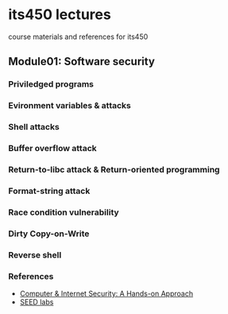 # its450 lectures
course materials and references for its450

## Module01: Software security
### Priviledged programs 

### Evironment variables & attacks 

### Shell attacks

### Buffer overflow attack 

### Return-to-libc attack & Return-oriented programming

### Format-string attack 

### Race condition vulnerability 

### Dirty Copy-on-Write

### Reverse shell

### References
* [Computer & Internet Security: A Hands-on Approach](https://www.handsonsecurity.net)
* [SEED labs](https://seedsecuritylabs.org/)